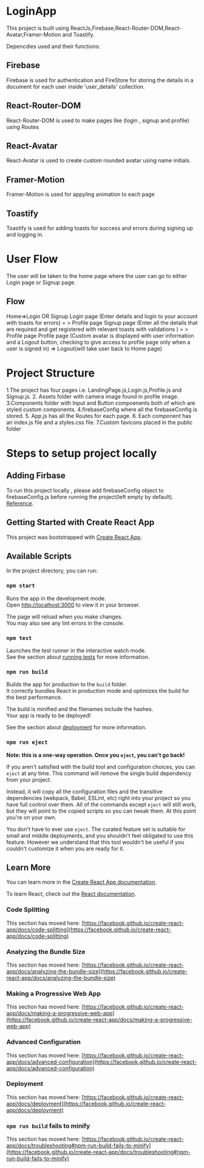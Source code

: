 # LoginApp

This project is built using ReactJs,Firebase,React-Router-DOM,React-Avatar,Framer-Motion and Toastify.

Depencdies used and their functions:

## Firebase

Firebase is used for authentication and FireStore for storing the details in a document for each user inside 'user_details' collection.

## React-Router-DOM

React-Router-DOM is used to make pages like (login , signup and profile) using Routes

## React-Avatar

React-Avatar is used to create custom rounded avatar using name initials.

## Framer-Motion

Framer-Motion is used for appyling animation to each page

## Toastify

Toastify is used for adding toasts for success and errors during signing up and logging in.

# User Flow

The user will be taken to the home page where the user can go to either Login page or Signup page.

## Flow

Home=>Login OR Signup
Login page (Enter details and login to your account with toasts for errors) = > Profile page
Signup page (Enter all the details that are required and get registered with relevant toasts with validations ) = > Profile page
Profile page (Custom avatar is displayed with user information and a Logout button, checking to give access to profile page only when a user is signed in) => Logout(will take user back to Home page)

# Project Structure

1.The project has four pages i.e. LandingPage.js,Login.js,Profile.js and Signup.js. 
2. Assets folder with camera image found in profile image.
3.Components folder with Input and Button compoenents both of which are styled custom components.
4.firebaseConfig where all the firebaseConfig is stored. 
5. App.js has all the Routes for each page. 
6. Each component has an index.js file and a styles.css file.
7.Custom favicons placed in the public folder

# Steps to setup project locally

## Adding Firbase

To run this project locally , please add firebaseConfig object to firebaseConfig.js before running the project(left empty by default). [Reference](https://firebase.google.com/docs/web/setup).

## Getting Started with Create React App

This project was bootstrapped with [Create React App](https://github.com/facebook/create-react-app).

## Available Scripts

In the project directory, you can run:

### `npm start`

Runs the app in the development mode.\
Open [http://localhost:3000](http://localhost:3000) to view it in your browser.

The page will reload when you make changes.\
You may also see any lint errors in the console.

### `npm test`

Launches the test runner in the interactive watch mode.\
See the section about [running tests](https://facebook.github.io/create-react-app/docs/running-tests) for more information.

### `npm run build`

Builds the app for production to the `build` folder.\
It correctly bundles React in production mode and optimizes the build for the best performance.

The build is minified and the filenames include the hashes.\
Your app is ready to be deployed!

See the section about [deployment](https://facebook.github.io/create-react-app/docs/deployment) for more information.

### `npm run eject`

**Note: this is a one-way operation. Once you `eject`, you can't go back!**

If you aren't satisfied with the build tool and configuration choices, you can `eject` at any time. This command will remove the single build dependency from your project.

Instead, it will copy all the configuration files and the transitive dependencies (webpack, Babel, ESLint, etc) right into your project so you have full control over them. All of the commands except `eject` will still work, but they will point to the copied scripts so you can tweak them. At this point you're on your own.

You don't have to ever use `eject`. The curated feature set is suitable for small and middle deployments, and you shouldn't feel obligated to use this feature. However we understand that this tool wouldn't be useful if you couldn't customize it when you are ready for it.

## Learn More

You can learn more in the [Create React App documentation](https://facebook.github.io/create-react-app/docs/getting-started).

To learn React, check out the [React documentation](https://reactjs.org/).

### Code Splitting

This section has moved here: [https://facebook.github.io/create-react-app/docs/code-splitting](https://facebook.github.io/create-react-app/docs/code-splitting)

### Analyzing the Bundle Size

This section has moved here: [https://facebook.github.io/create-react-app/docs/analyzing-the-bundle-size](https://facebook.github.io/create-react-app/docs/analyzing-the-bundle-size)

### Making a Progressive Web App

This section has moved here: [https://facebook.github.io/create-react-app/docs/making-a-progressive-web-app](https://facebook.github.io/create-react-app/docs/making-a-progressive-web-app)

### Advanced Configuration

This section has moved here: [https://facebook.github.io/create-react-app/docs/advanced-configuration](https://facebook.github.io/create-react-app/docs/advanced-configuration)

### Deployment

This section has moved here: [https://facebook.github.io/create-react-app/docs/deployment](https://facebook.github.io/create-react-app/docs/deployment)

### `npm run build` fails to minify

This section has moved here: [https://facebook.github.io/create-react-app/docs/troubleshooting#npm-run-build-fails-to-minify](https://facebook.github.io/create-react-app/docs/troubleshooting#npm-run-build-fails-to-minify)
